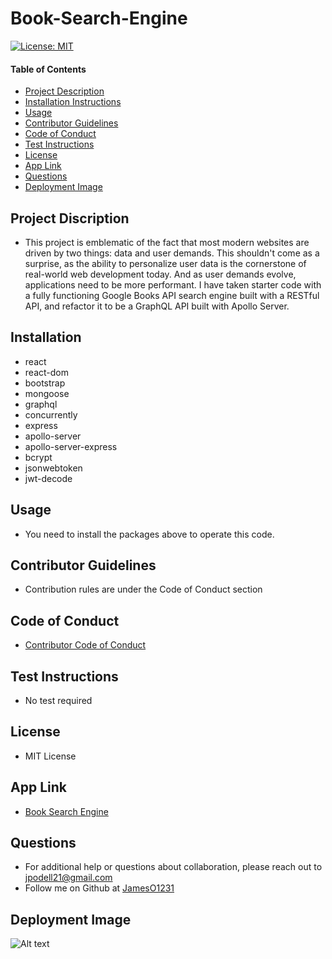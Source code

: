 # Book-Search-Engine
[![License: MIT](https://img.shields.io/badge/License-MIT-yellow.svg)](https://opensource.org/licenses/MIT)

#### Table of Contents
* [Project Description](#project-description)
* [Installation Instructions](#installation-instructions)
* [Usage](#usage-information)
* [Contributor Guidelines](#contributor-guidelines)
* [Code of Conduct](#code-of-conduct)
* [Test Instructions](#test-instructions)
* [License](#license)
* [App Link](#app-link)
* [Questions](#questions)
* [Deployment Image](#deployment-image)

## Project Discription
* This project is emblematic of the fact that most modern websites are driven by two things: data and user demands. This shouldn't come as a surprise, as the ability to personalize user data is the cornerstone of real-world web development today. And as user demands evolve, applications need to be more performant. I have taken starter code with a fully functioning Google Books API search engine built with a RESTful API, and refactor it to be a GraphQL API built with Apollo Server.

## Installation
* react
* react-dom
* bootstrap
* mongoose
* graphql
* concurrently
* express
* apollo-server
* apollo-server-express
* bcrypt
* jsonwebtoken
* jwt-decode

## Usage
* You need to install the packages above to operate this code. 

## Contributor Guidelines
* Contribution rules are under the Code of Conduct section

## Code of Conduct
* [Contributor Code of Conduct](https://www.contributor-covenant.org/version/2/0/code_of_conduct/code_of_conduct.md)

## Test Instructions
* No test required

## License
* MIT License

## App Link
* [Book Search Engine](https://jameso1231.github.io/myPortfolio/)

## Questions
* For additional help or questions about collaboration, please reach out to jpodell21@gmail.com
* Follow me on Github at [JamesO1231](http://github.com/JamesO1231)

## Deployment Image
![Alt text](./)